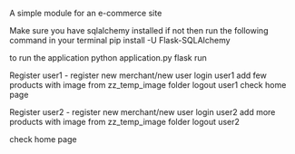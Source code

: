 A simple module for an e-commerce site

Make sure you have sqlalchemy installed
if not then run the following command in your terminal
  pip install -U Flask-SQLAlchemy

to run the application python application.py
  flask run

Register user1 - register new merchant/new user
login user1
add few products with image from zz_temp_image folder
logout user1
check home page

Register user2 - register new merchant/new user
login user2
add more products with image from zz_temp_image folder
logout user2

check home page
